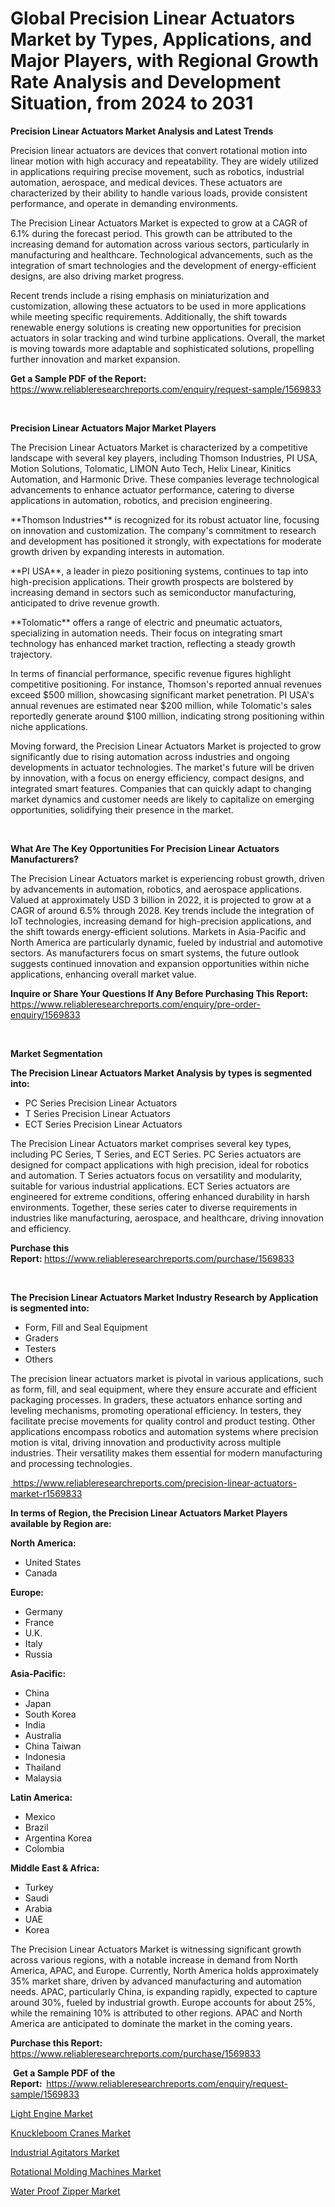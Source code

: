 <p><h1>Global Precision Linear Actuators Market by Types, Applications, and Major Players, with Regional Growth Rate Analysis and Development Situation, from 2024 to 2031</h1></p><p><strong>Precision Linear Actuators Market Analysis and Latest Trends</strong></p>
<p><p>Precision linear actuators are devices that convert rotational motion into linear motion with high accuracy and repeatability. They are widely utilized in applications requiring precise movement, such as robotics, industrial automation, aerospace, and medical devices. These actuators are characterized by their ability to handle various loads, provide consistent performance, and operate in demanding environments.</p><p>The Precision Linear Actuators Market is expected to grow at a CAGR of 6.1% during the forecast period. This growth can be attributed to the increasing demand for automation across various sectors, particularly in manufacturing and healthcare. Technological advancements, such as the integration of smart technologies and the development of energy-efficient designs, are also driving market progress. </p><p>Recent trends include a rising emphasis on miniaturization and customization, allowing these actuators to be used in more applications while meeting specific requirements. Additionally, the shift towards renewable energy solutions is creating new opportunities for precision actuators in solar tracking and wind turbine applications. Overall, the market is moving towards more adaptable and sophisticated solutions, propelling further innovation and market expansion.</p></p>
<p><strong>Get a Sample PDF of the Report:&nbsp;</strong> <a href="https://www.reliableresearchreports.com/enquiry/request-sample/1569833?utm_campaign=1605&utm_medium=2&utm_source=Github&utm_content=ia&utm_term=14102024&utm_id=precision-linear-actuators">https://www.reliableresearchreports.com/enquiry/request-sample/1569833</a></p>
<p>&nbsp;</p>
<p><strong>Precision Linear Actuators Major Market Players</strong></p>
<p><p>The Precision Linear Actuators Market is characterized by a competitive landscape with several key players, including Thomson Industries, PI USA, Motion Solutions, Tolomatic, LIMON Auto Tech, Helix Linear, Kinitics Automation, and Harmonic Drive. These companies leverage technological advancements to enhance actuator performance, catering to diverse applications in automation, robotics, and precision engineering.</p><p>**Thomson Industries** is recognized for its robust actuator line, focusing on innovation and customization. The company's commitment to research and development has positioned it strongly, with expectations for moderate growth driven by expanding interests in automation.</p><p>**PI USA**, a leader in piezo positioning systems, continues to tap into high-precision applications. Their growth prospects are bolstered by increasing demand in sectors such as semiconductor manufacturing, anticipated to drive revenue growth.</p><p>**Tolomatic** offers a range of electric and pneumatic actuators, specializing in automation needs. Their focus on integrating smart technology has enhanced market traction, reflecting a steady growth trajectory.</p><p>In terms of financial performance, specific revenue figures highlight competitive positioning. For instance, Thomson's reported annual revenues exceed $500 million, showcasing significant market penetration. PI USA's annual revenues are estimated near $200 million, while Tolomatic's sales reportedly generate around $100 million, indicating strong positioning within niche applications.</p><p>Moving forward, the Precision Linear Actuators Market is projected to grow significantly due to rising automation across industries and ongoing developments in actuator technologies. The market's future will be driven by innovation, with a focus on energy efficiency, compact designs, and integrated smart features. Companies that can quickly adapt to changing market dynamics and customer needs are likely to capitalize on emerging opportunities, solidifying their presence in the market.</p></p>
<p>&nbsp;</p>
<p><strong>What Are The Key Opportunities For Precision Linear Actuators Manufacturers?</strong></p>
<p><p>The Precision Linear Actuators market is experiencing robust growth, driven by advancements in automation, robotics, and aerospace applications. Valued at approximately USD 3 billion in 2022, it is projected to grow at a CAGR of around 6.5% through 2028. Key trends include the integration of IoT technologies, increasing demand for high-precision applications, and the shift towards energy-efficient solutions. Markets in Asia-Pacific and North America are particularly dynamic, fueled by industrial and automotive sectors. As manufacturers focus on smart systems, the future outlook suggests continued innovation and expansion opportunities within niche applications, enhancing overall market value.</p></p>
<p><strong>Inquire or Share Your Questions If Any Before Purchasing This Report:</strong> <a href="https://www.reliableresearchreports.com/enquiry/pre-order-enquiry/1569833?utm_campaign=1605&utm_medium=2&utm_source=Github&utm_content=ia&utm_term=14102024&utm_id=precision-linear-actuators">https://www.reliableresearchreports.com/enquiry/pre-order-enquiry/1569833</a></p>
<p>&nbsp;</p>
<p><strong>Market Segmentation</strong></p>
<p><strong>The Precision Linear Actuators Market Analysis by types is segmented into:</strong></p>
<p><ul><li>PC Series Precision Linear Actuators</li><li>T Series Precision Linear Actuators</li><li>ECT Series Precision Linear Actuators</li></ul></p>
<p><p>The Precision Linear Actuators market comprises several key types, including PC Series, T Series, and ECT Series. PC Series actuators are designed for compact applications with high precision, ideal for robotics and automation. T Series actuators focus on versatility and modularity, suitable for various industrial applications. ECT Series actuators are engineered for extreme conditions, offering enhanced durability in harsh environments. Together, these series cater to diverse requirements in industries like manufacturing, aerospace, and healthcare, driving innovation and efficiency.</p></p>
<p><strong>Purchase this Report:&nbsp;</strong><a href="https://www.reliableresearchreports.com/purchase/1569833?utm_campaign=1605&utm_medium=2&utm_source=Github&utm_content=ia&utm_term=14102024&utm_id=precision-linear-actuators">https://www.reliableresearchreports.com/purchase/1569833</a></p>
<p>&nbsp;</p>
<p><strong>The Precision Linear Actuators Market Industry Research by Application is segmented into:</strong></p>
<p><ul><li>Form, Fill and Seal Equipment</li><li>Graders</li><li>Testers</li><li>Others</li></ul></p>
<p><p>The precision linear actuators market is pivotal in various applications, such as form, fill, and seal equipment, where they ensure accurate and efficient packaging processes. In graders, these actuators enhance sorting and leveling mechanisms, promoting operational efficiency. In testers, they facilitate precise movements for quality control and product testing. Other applications encompass robotics and automation systems where precision motion is vital, driving innovation and productivity across multiple industries. Their versatility makes them essential for modern manufacturing and processing technologies.</p></p>
<p><a href="https://www.reliableresearchreports.com/precision-linear-actuators-market-r1569833?utm_campaign=1605&utm_medium=2&utm_source=Github&utm_content=ia&utm_term=14102024&utm_id=precision-linear-actuators">&nbsp;https://www.reliableresearchreports.com/precision-linear-actuators-market-r1569833</a></p>
<p><strong>In terms of Region, the Precision Linear Actuators Market Players available by Region are:</strong></p>
<p>
    <p> <strong> North America: </strong>
        <ul>
            <li>United States</li>
            <li>Canada</li>
        </ul>
        </p> 
    <p> <strong> Europe: </strong>
        <ul>
            <li>Germany</li>
            <li>France</li>
            <li>U.K.</li>
            <li>Italy</li>
            <li>Russia</li>
        </ul>
        </p> 
    <p> <strong> Asia-Pacific: </strong>
        <ul>
            <li>China</li>
            <li>Japan</li>
            <li>South Korea</li>
            <li>India</li>
            <li>Australia</li>
            <li>China Taiwan</li>
            <li>Indonesia</li>
            <li>Thailand</li>
            <li>Malaysia</li>
        </ul>
        </p> 
    <p> <strong> Latin America: </strong>
        <ul>
            <li>Mexico</li>
            <li>Brazil</li>
            <li>Argentina Korea</li>
            <li>Colombia</li>
        </ul>
        </p> 
    <p> <strong> Middle East & Africa: </strong>
        <ul>
            <li>Turkey</li>
            <li>Saudi</li>
            <li>Arabia</li>
            <li>UAE</li>
            <li>Korea</li>
        </ul>
    </p>
    </p>
<p><p>The Precision Linear Actuators Market is witnessing significant growth across various regions, with a notable increase in demand from North America, APAC, and Europe. Currently, North America holds approximately 35% market share, driven by advanced manufacturing and automation needs. APAC, particularly China, is expanding rapidly, expected to capture around 30%, fueled by industrial growth. Europe accounts for about 25%, while the remaining 10% is attributed to other regions. APAC and North America are anticipated to dominate the market in the coming years.</p></p>
<p><strong>Purchase this Report: </strong><a href="https://www.reliableresearchreports.com/purchase/1569833?utm_campaign=1605&utm_medium=2&utm_source=Github&utm_content=ia&utm_term=14102024&utm_id=precision-linear-actuators">https://www.reliableresearchreports.com/purchase/1569833</a></p>
<p>&nbsp;<strong>Get a Sample PDF of the Report:&nbsp;&nbsp;</strong><a href="https://www.reliableresearchreports.com/enquiry/request-sample/1569833?utm_campaign=1605&utm_medium=2&utm_source=Github&utm_content=ia&utm_term=14102024&utm_id=precision-linear-actuators">https://www.reliableresearchreports.com/enquiry/request-sample/1569833</a></p>
<p><strong></strong></p>
<p><p><a href="https://www.linkedin.com/pulse/light-engine-market-global-insights-regional-analysis-2024-qjb6e?trk=public_post_embed_feed-article-content&utm_campaign=1605&utm_medium=2&utm_source=Github&utm_content=ia&utm_term=14102024&utm_id=precision-linear-actuators">Light Engine Market</a></p><p><a href="https://www.linkedin.com/pulse/opportunities-challenges-knuckleboom-cranes-market-strategic-bfcre?utm_campaign=1605&utm_medium=2&utm_source=Github&utm_content=ia&utm_term=14102024&utm_id=precision-linear-actuators">Knuckleboom Cranes Market</a></p><p><a href="https://www.linkedin.com/pulse/in-depth-industrial-agitators-market-review-size-share-148cagr-9adxe?utm_campaign=1605&utm_medium=2&utm_source=Github&utm_content=ia&utm_term=14102024&utm_id=precision-linear-actuators">Industrial Agitators Market</a></p><p><a href="https://github.com/AshikRahman991/Market-Research-Report-List-1/blob/main/rotational-molding-machines-market.md?utm_campaign=1605&utm_medium=2&utm_source=Github&utm_content=ia&utm_term=14102024&utm_id=precision-linear-actuators">Rotational Molding Machines Market</a></p><p><a href="https://www.linkedin.com/pulse/water-proof-zipper-market-global-insights-regional-analysis-2024-ycste?utm_campaign=1605&utm_medium=2&utm_source=Github&utm_content=ia&utm_term=14102024&utm_id=precision-linear-actuators">Water Proof Zipper Market</a></p></p>